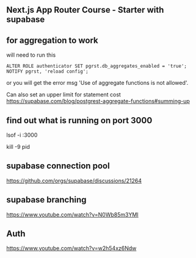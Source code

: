 ## Next.js App Router Course - Starter with supabase

## for aggregation to work

will need to run this

```
ALTER ROLE authenticator SET pgrst.db_aggregates_enabled = 'true';
NOTIFY pgrst, 'reload config';
```

or you will get the error msg 'Use of aggregate functions is not allowed'.

Can also set an upper limit for statement cost
https://supabase.com/blog/postgrest-aggregate-functions#summing-up

## find out what is running on port 3000

lsof -i :3000

kill -9 pid

## supabase connection pool

https://github.com/orgs/supabase/discussions/21264

## supabase branching

https://www.youtube.com/watch?v=N0Wb85m3YMI

## Auth

https://www.youtube.com/watch?v=w2h54xz6Ndw
